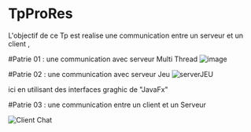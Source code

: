 # TpProRes
L'objectif de ce Tp est realise une communication entre un serveur et un client ,

#Patrie 01 : une communication avec serveur Multi Thread
![image](https://user-images.githubusercontent.com/102171461/160027765-e0a25d7d-bac7-4e93-9b72-95c5db571402.png)

#Patrie 02 : une communication avec serveur Jeu
![serverJEU](https://user-images.githubusercontent.com/102171461/160026743-4400dcff-e7c0-458f-8ffa-57dba6009c6a.jpg)

 ici en utilisant des interfaces graghic de "JavaFx"

#Patrie 03 : une communication entre un client et un Serveur 

![Client Chat](https://user-images.githubusercontent.com/102171461/160026916-5e9046a5-4c50-4fe7-84d1-1fd2866cbd4b.jpg)

